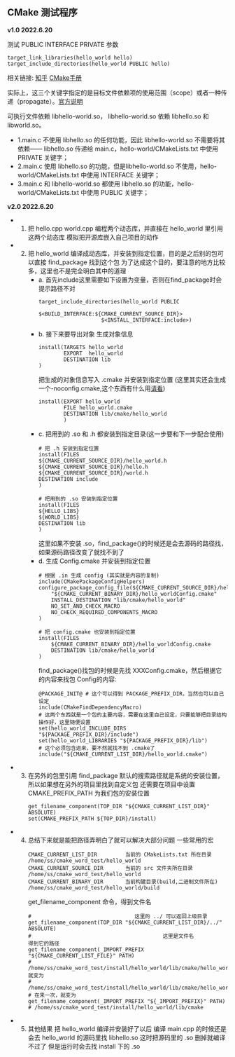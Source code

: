 ## CMake 测试程序

**v1.0 2022.6.20**

测试 PUBLIC INTERFACE PRIVATE 参数
```
target_link_libraries(hello_world hello)
target_include_directories(hello_world PUBLIC hello)
```
相关链接: 
[知乎](https://zhuanlan.zhihu.com/p/82244559)
[CMake手册](https://cmake.org/cmake/help/latest/command/target_include_directories.html?highlight=target_include_directories)


实际上，这三个关键字指定的是目标文件依赖项的使用范围（scope）或者一种传递（propagate）。[官方说明](https://cmake.org/cmake/help/v3.15/manual/cmake-buildsystem.7.html#transitive-usage-requirements)

可执行文件依赖 libhello-world.so， libhello-world.so 依赖 libhello.so 和 libworld.so。

* 1.main.c 不使用 libhello.so 的任何功能，因此 libhello-world.so 不需要将其依赖—— libhello.so 传递给 main.c，hello-world/CMakeLists.txt 中使用 PRIVATE 关键字；
* 2.main.c 使用 libhello.so 的功能，但是libhello-world.so 不使用，hello-world/CMakeLists.txt 中使用 INTERFACE 关键字；
* 3.main.c 和 libhello-world.so 都使用 libhello.so 的功能，hello-world/CMakeLists.txt 中使用 PUBLIC 关键字；


**v2.0 2022.6.20**
* 1. 把 hello.cpp world.cpp 编程两个动态库，并直接在 hello_world 里引用这两个动态库
     模拟把开源库嵌入自己项目的动作
* 2. 把 hello_world 编译成动态库，并安装到指定位置，目的是之后别的包可以直接 find_package 找到这个包
     为了达成这个目的，要注意的地方比较多，这里也不是完全明白其中的道理
     * a. 首先include这里需要如下设置为变量，否则在find_package时会提示路径不对
        ```
        target_include_directories(hello_world PUBLIC 
                            $<BUILD_INTERFACE:${CMAKE_CURRENT_SOURCE_DIR}>
                            $<INSTALL_INTERFACE:include>)
        ```
     * b. 接下来要导出对象
        生成对象信息
        ```
        install(TARGETS hello_world
                EXPORT  hello_world
                DESTINATION lib
        )
        ```
        把生成的对象信息写入 .cmake 并安装到指定位置 (这里其实还会生成一个-noconfig.cmake,这个东西有什么用[请看](https://blog.csdn.net/zhanghm1995/article/details/105466372))
        ```
        install(EXPORT hello_world 
                FILE hello_world.cmake
                DESTINATION lib/cmake/hello_world
                )
        ```
     * c. 把用到的 .so 和 .h 都安装到指定目录(这一步要和下一步配合使用)
        ```
        # 把 .h 安装到指定位置
        install(FILES
        ${CMAKE_CURRENT_SOURCE_DIR}/hello_world.h
        ${CMAKE_CURRENT_SOURCE_DIR}/hello.h
        ${CMAKE_CURRENT_SOURCE_DIR}/world.h
        DESTINATION include
        )

        # 把用到的 .so 安装到指定位置
        install(FILES
        ${HELLO_LIBS}
        ${WORLD_LIBS}
        DESTINATION lib
        )
        ```
        这里如果不安装 .so，find_package()的时候还是会去源码的路径找，如果源码路径改变了就找不到了
     * d. 生成 Config.cmake 并安装到指定位置
        ```
        # 根据 .in 生成 config (其实就是内容的复制)
        include(CMakePackageConfigHelpers)
        configure_package_config_file(${CMAKE_CURRENT_SOURCE_DIR}/hello_worldConfig.cmake.in
            "${CMAKE_CURRENT_BINARY_DIR}/hello_worldConfig.cmake"
            INSTALL_DESTINATION "lib/cmake/hello_world"
            NO_SET_AND_CHECK_MACRO
            NO_CHECK_REQUIRED_COMPONENTS_MACRO
        )

        # 把 config.cmake 也安装到指定位置
        install(FILES
            ${CMAKE_CURRENT_BINARY_DIR}/hello_worldConfig.cmake
            DESTINATION lib/cmake/hello_world
        )
        ```
        find_package()找包的时候是先找 XXXConfig.cmake，然后根据它的内容来找包
        Config的内容:
        ```
        @PACKAGE_INIT@ # 这个可以得到 PACKAGE_PREFIX_DIR，当然也可以自己设定
        include(CMakeFindDependencyMacro)
        # 这两个东西就是一个包的主要内容，需要在这里自己设定，只要能够把目录结构操作好，这里随便设置
        set(hello_world_INCLUDE_DIRS "${PACKAGE_PREFIX_DIR}/include") 
        set(hello_world_LIBRARIES "${PACKAGE_PREFIX_DIR}/lib") 
        # 这个必须包含进来，要不然就找不到 .cmake了
        include("${CMAKE_CURRENT_LIST_DIR}/hello_world.cmake")
        ```
* 3. 在另外的包里引用
     find_package 默认的搜索路径就是系统的安装位置，所以如果想在另外的项目里找到自定义包
     还需要在项目中设置 CMAKE_PREFIX_PATH 为我们包的安装位置
     ```
     get_filename_component(TOP_DIR "${CMAKE_CURRENT_LIST_DIR}" ABSOLUTE)
     set(CMAKE_PREFIX_PATH ${TOP_DIR}/install)
     ```
* 4. 总结下来就是能把路径弄明白了就可以解决大部分问题
     一些常用的宏
     ```
     CMAKE_CURRENT_LIST_DIR         当前的 CMakeLists.txt 所在目录      /home/ss/cmake_word_test/hello_world
     CMAKE_CURRENT_SOURCE_DIR       当前的 src 文件夹所在目录            /home/ss/cmake_word_test/hello_world
     CMAKE_CURRENT_BINARY_DIR       当前构建目录(build,二进制文件所在)    /home/ss/cmake_word_test/hello_world/build
     ```
     get_filename_component 命令，得到文件名
     ```
     #                                 这里的 ../ 可以返回上级目录      
     get_filename_component(TOP_DIR "${CMAKE_CURRENT_LIST_DIR}/../" ABSOLUTE)
     #                                          这里是文件名          得到它的路径   
     get_filename_component(_IMPORT_PREFIX "${CMAKE_CURRENT_LIST_FILE}" PATH)
     # /home/ss/cmake_word_test/install/hello_world/lib/cmake/hello_world/hello_world.cmake 就变为
     # /home/ss/cmake_word_test/install/hello_world/lib/cmake/hello_world
     # 在来一次，就变为
     get_filename_component(_IMPORT_PREFIX "${_IMPORT_PREFIX}" PATH)
     # /home/ss/cmake_word_test/install/hello_world/lib/cmake
     ```
* 5. 其他结果
     把 hello_world 编译并安装好了以后
     编译 main.cpp 的时候还是会去 hello_world 的源码里找 libhello.so
     这时把源码里的 .so 删掉就编译不过了
     但是运行时会去找 install 下的 .so